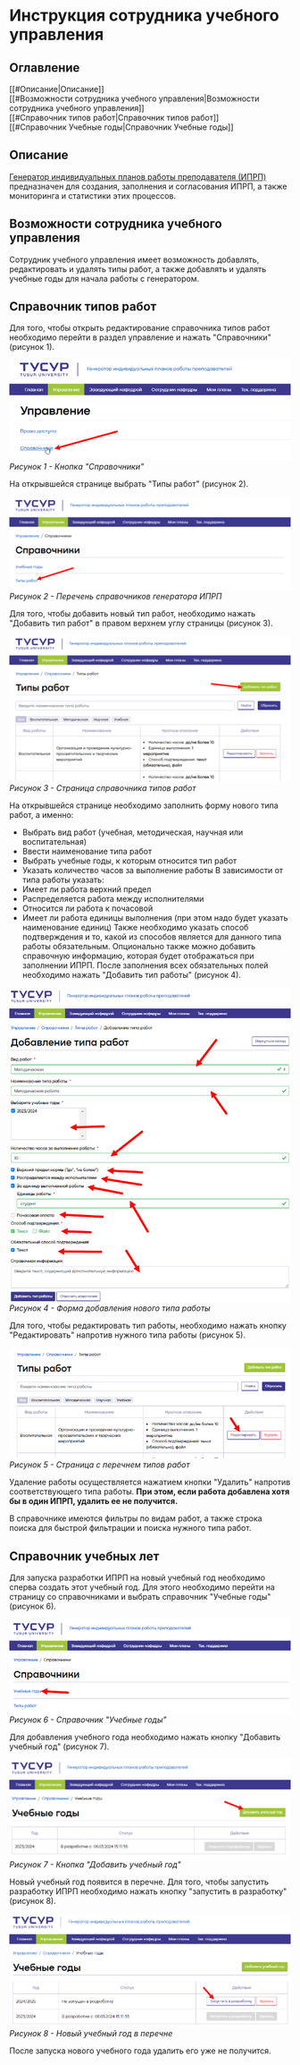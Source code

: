 # Инструкция сотрудника учебного управления
## Оглавление
[[#Описание|Описание]]  
[[#Возможности сотрудника учебного управления|Возможности сотрудника учебного управления]]  
[[#Справочник типов работ|Справочник типов работ]]  
[[#Справочник Учебные годы|Справочник Учебные годы]]  
## Описание

[Генератор индивидуальных планов работы преподавателя (ИПРП)](https://ppsworkplan.tusur.ru/) предназначен для создания, заполнения и согласования ИПРП, а также мониторинга и статистики этих процессов.

## Возможности сотрудника учебного управления

Сотрудник учебного управления имеет возможность добавлять, редактировать и удалять типы работ, а также добавлять и удалять учебные годы для начала работы с генератором.

## Справочник типов работ

Для того, чтобы открыть редактирование справочника типов работ необходимо перейти в раздел управление и нажать "Справочники" (рисунок 1).

![](attachments/Pasted%20image%2020240522174514.png)
*Рисунок 1 - Кнопка "Справочники"*

На открывшейся странице выбрать "Типы работ" (рисунок 2).

![](attachments/Pasted%20image%2020240522174606.png)
*Рисунок 2 - Перечень справочников генератора ИПРП*

Для того, чтобы добавить новый тип работ, необходимо нажать "Добавить тип работ" в правом верхнем углу страницы (рисунок 3).

![](attachments/Pasted%20image%2020240522174722.png)
*Рисунок 3 - Страница справочника типов работ*

На открывшейся странице необходимо заполнить форму нового типа работ, а именно:
- Выбрать вид работ (учебная, методическая, научная или воспитательная)
- Ввести наименование типа работ
- Выбрать учебные годы, к которым относится тип работ
- Указать количество часов за выполнение работы
В зависимости от типа работы указать:
- Имеет ли работа верхний предел
- Распределяется работа между исполнителями
- Относится ли работа к почасовой
- Имеет ли работа единицы выполнения (при этом надо будет указать наименование единиц)
Также необходимо указать способ подтверждения и то, какой из способов является для данного типа работы обязательным. Опционально также можно добавить справочную информацию, которая будет отображаться при заполнении ИПРП. После заполнения всех обязательных полей необходимо нажать "Добавить тип работы" (рисунок 4).

![](attachments/Pasted%20image%2020240522175338.png)
*Рисунок 4 - Форма добавления нового типа работы*

Для того, чтобы редактировать тип работы, необходимо нажать кнопку "Редактировать" напротив нужного типа работы (рисунок 5).

![](attachments/Pasted%20image%2020240522175441.png)
*Рисунок 5 - Страница с перечнем типов работ*

Удаление работы осуществляется нажатием кнопки "Удалить" напротив соответствующего типа работы. **При этом, если работа добавлена хотя бы в один ИПРП, удалить ее не получится.**

В справочнике имеются фильтры по видам работ, а также строка поиска для быстрой фильтрации и поиска нужного типа работ.
## Справочник учебных лет
Для запуска разработки ИПРП на новый учебный год необходимо сперва создать этот учебный год. Для этого необходимо перейти на страницу со справочниками и выбрать справочник "Учебные годы" (рисунок 6).

![](attachments/Pasted%20image%2020240522175825.png)
*Рисунок 6 - Справочник "Учебные годы"*

Для добавления учебного года необходимо нажать кнопку "Добавить учебный год" (рисунок 7).

![](attachments/Pasted%20image%2020240522175923.png)
*Рисунок 7 - Кнопка "Добавить учебный год"*

Новый учебный год появится в перечне. Для того, чтобы запустить разработку ИПРП необходимо нажать кнопку "запустить в разработку" (рисунок 8).

![](attachments/Pasted%20image%2020240522180058.png)
*Рисунок 8 - Новый учебный год в перечне*

После запуска нового учебного года удалить его уже не получится.